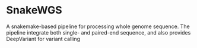 # SnakeWGS
A snakemake-based pipeline for processing whole genome sequence. The pipeline integrate both single- and paired-end sequence, and also provides DeepVariant for variant calling 
